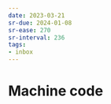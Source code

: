 ```yaml
---
date: 2023-03-21
sr-due: 2024-01-08
sr-ease: 270
sr-interval: 236
tags:
- inbox
---
```


# Machine code
